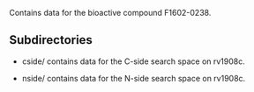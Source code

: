 Contains data for the bioactive compound F1602-0238.

## Subdirectories

- cside/ contains data for the C-side search space on rv1908c.

- nside/ contains data for the N-side search space on rv1908c.

